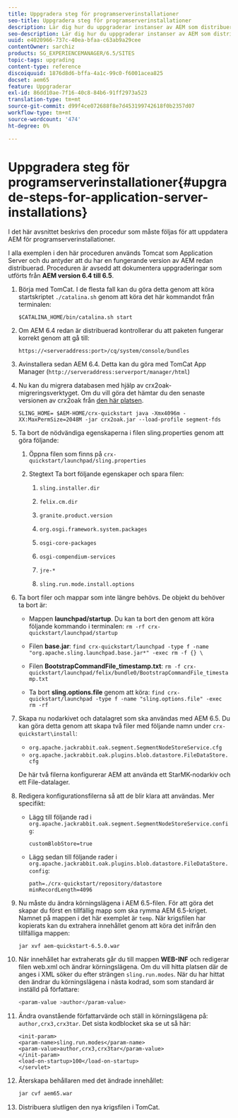 ```yaml
---
title: Uppgradera steg för programserverinstallationer
seo-title: Uppgradera steg för programserverinstallationer
description: Lär dig hur du uppgraderar instanser av AEM som distribueras via programservrar.
seo-description: Lär dig hur du uppgraderar instanser av AEM som distribueras via programservrar.
uuid: e4020966-737c-40ea-bfaa-c63ab9a29cee
contentOwner: sarchiz
products: SG_EXPERIENCEMANAGER/6.5/SITES
topic-tags: upgrading
content-type: reference
discoiquuid: 1876d8d6-bffa-4a1c-99c0-f6001acea825
docset: aem65
feature: Uppgraderar
exl-id: 86dd10ae-7f16-40c8-84b6-91ff2973a523
translation-type: tm+mt
source-git-commit: d99f4ce072688f8e7d453199742618f0b2357d07
workflow-type: tm+mt
source-wordcount: '474'
ht-degree: 0%

---
```


# Uppgradera steg för programserverinstallationer{#upgrade-steps-for-application-server-installations}

I det här avsnittet beskrivs den procedur som måste följas för att uppdatera AEM för programserverinstallationer.

I alla exemplen i den här proceduren används Tomcat som Application Server och du antyder att du har en fungerande version av AEM redan distribuerad. Proceduren är avsedd att dokumentera uppgraderingar som utförts från **AEM version 6.4 till 6.5**.

1. Börja med TomCat. I de flesta fall kan du göra detta genom att köra startskriptet `./catalina.sh` genom att köra det här kommandot från terminalen:

   ```shell
   $CATALINA_HOME/bin/catalina.sh start
   ```

1. Om AEM 6.4 redan är distribuerad kontrollerar du att paketen fungerar korrekt genom att gå till:

   ```shell
   https://<serveraddress:port>/cq/system/console/bundles
   ```

1. Avinstallera sedan AEM 6.4. Detta kan du göra med TomCat App Manager (`http://serveraddress:serverport/manager/html`)

1. Nu kan du migrera databasen med hjälp av crx2oak-migreringsverktyget. Om du vill göra det hämtar du den senaste versionen av crx2oak från [den här platsen](https://repo.adobe.com/nexus/content/groups/public/com/adobe/granite/crx2oak).

   ```shell
   SLING_HOME= $AEM-HOME/crx-quickstart java -Xmx4096m -XX:MaxPermSize=2048M -jar crx2oak.jar --load-profile segment-fds
   ```

1. Ta bort de nödvändiga egenskaperna i filen sling.properties genom att göra följande:

   1. Öppna filen som finns på `crx-quickstart/launchpad/sling.properties`
   1. Stegtext Ta bort följande egenskaper och spara filen:

      1. `sling.installer.dir`

      1. `felix.cm.dir`

      1. `granite.product.version`

      1. `org.osgi.framework.system.packages`

      1. `osgi-core-packages`

      1. `osgi-compendium-services`

      1. `jre-*`

      1. `sling.run.mode.install.options`

1. Ta bort filer och mappar som inte längre behövs. De objekt du behöver ta bort är:

   * Mappen **launchpad/startup**. Du kan ta bort den genom att köra följande kommando i terminalen: `rm -rf crx-quickstart/launchpad/startup`

   * Filen **base.jar**: `find crx-quickstart/launchpad -type f -name "org.apache.sling.launchpad.base.jar*" -exec rm -f {} \`

   * Filen **BootstrapCommandFile_timestamp.txt**: `rm -f crx-quickstart/launchpad/felix/bundle0/BootstrapCommandFile_timestamp.txt`

   * Ta bort **sling.options.file** genom att köra: `find crx-quickstart/launchpad -type f -name "sling.options.file" -exec rm -rf`

1. Skapa nu nodarkivet och datalagret som ska användas med AEM 6.5. Du kan göra detta genom att skapa två filer med följande namn under `crx-quickstart\install`:

   * `org.apache.jackrabbit.oak.segment.SegmentNodeStoreService.cfg`
   * `org.apache.jackrabbit.oak.plugins.blob.datastore.FileDataStore.cfg`

   De här två filerna konfigurerar AEM att använda ett StarMK-nodarkiv och ett File-datalager.

1. Redigera konfigurationsfilerna så att de blir klara att användas. Mer specifikt:

   * Lägg till följande rad i `org.apache.jackrabbit.oak.segment.SegmentNodeStoreService.config`:

      ```customBlobStore=true```

   * Lägg sedan till följande rader i `org.apache.jackrabbit.oak.plugins.blob.datastore.FileDataStore.config`:

      ```
      path=./crx-quickstart/repository/datastore
      minRecordLength=4096
      ```

1. Nu måste du ändra körningslägena i AEM 6.5-filen. För att göra det skapar du först en tillfällig mapp som ska rymma AEM 6.5-kriget. Namnet på mappen i det här exemplet är `temp`. När krigsfilen har kopierats kan du extrahera innehållet genom att köra det inifrån den tillfälliga mappen:

   ```
   jar xvf aem-quickstart-6.5.0.war
   ```

1. När innehållet har extraherats går du till mappen **WEB-INF** och redigerar filen web.xml och ändrar körningslägena. Om du vill hitta platsen där de anges i XML söker du efter strängen `sling.run.modes`. När du har hittat den ändrar du körningslägena i nästa kodrad, som som standard är inställd på författare:

   ```bash
   <param-value >author</param-value>
   ```

1. Ändra ovanstående författarvärde och ställ in körningslägena på: `author,crx3,crx3tar`. Det sista kodblocket ska se ut så här:

   ```
   <init-param>
   <param-name>sling.run.modes</param-name>
   <param-value>author,crx3,crx3tar</param-value>
   </init-param>
   <load-on-startup>100</load-on-startup>
   </servlet>
   ```

1. Återskapa behållaren med det ändrade innehållet:

   ```bash
   jar cvf aem65.war
   ```

1. Distribuera slutligen den nya krigsfilen i TomCat.
